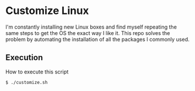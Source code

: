 # Customize Linux

I'm constantly installing new Linux boxes and find myself repeating the same steps to get the OS the exact way I like it. This repo solves the problem by automating the installation of all the packages I commonly used.


## Execution
How to execute this script

```sh
$ ./customize.sh
```
